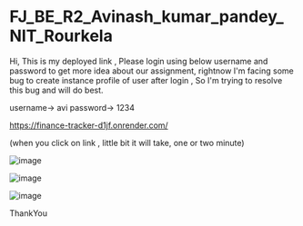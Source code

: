 # FJ_BE_R2_Avinash_kumar_pandey_NIT_Rourkela

Hi, This is my deployed link , Please login using below username and password to get more idea about our assignment, rightnow  I'm facing some bug to create instance profile of user after login , So I'm trying to resolve this bug and  will do best.

username-> avi
password-> 1234

https://finance-tracker-d1jf.onrender.com/

(when you click on link , little bit it will take, one or two minute)

![image](https://github.com/avinash98262/FJ_BE_R2_Avinash_kumar_pandey_NIT_Rourkela/assets/82268734/6f0b6768-6847-473c-a018-7d6d7e8dacc3)

![image](https://github.com/avinash98262/FJ_BE_R2_Avinash_kumar_pandey_NIT_Rourkela/assets/82268734/c95a1788-1ff5-4706-8f07-1624e8e24339)

![image](https://github.com/avinash98262/FJ_BE_R2_Avinash_kumar_pandey_NIT_Rourkela/assets/82268734/07d83e97-e098-423c-974c-3a5cf6cfdc4d)


ThankYou
